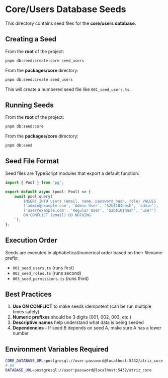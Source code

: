 # Core/Users Database Seeds

This directory contains seed files for the **core/users database**.

## Creating a Seed

From the **root** of the project:

```bash
pnpm db:seed:create:core seed_users
```

From the **packages/core** directory:

```bash
pnpm db:seed:create seed_users
```

This will create a numbered seed file like `001_seed_users.ts`.

## Running Seeds

From the **root** of the project:

```bash
pnpm db:seed:core
```

From the **packages/core** directory:

```bash
pnpm db:seed
```

## Seed File Format

Seed files are TypeScript modules that export a default function:

```typescript
import { Pool } from 'pg';

export default async (pool: Pool) => {
    await pool.query(`
        INSERT INTO users (email, name, password_hash, role) VALUES
        ('admin@example.com', 'Admin User', '$2b$10$hash', 'admin'),
        ('user@example.com', 'Regular User', '$2b$10$hash', 'user')
        ON CONFLICT (email) DO NOTHING
    `);
};
```

## Execution Order

Seeds are executed in alphabetical/numerical order based on their filename prefix:

- `001_seed_users.ts` (runs first)
- `002_seed_roles.ts` (runs second)
- `003_seed_permissions.ts` (runs third)

## Best Practices

1. **Use ON CONFLICT** to make seeds idempotent (can be run multiple times safely)
2. **Numeric prefixes** should be 3 digits (001, 002, 003, etc.)
3. **Descriptive names** help understand what data is being seeded
4. **Dependencies** - If seed B depends on seed A, make sure A has a lower number

## Environment Variables Required

```bash
CORE_DATABASE_URL=postgresql://user:password@localhost:5432/atriz_core
# OR
DATABASE_URL=postgresql://user:password@localhost:5432/atriz_core
```
